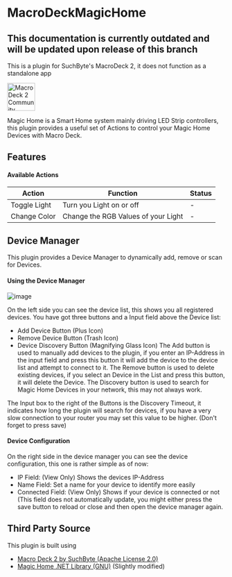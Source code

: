 # MacroDeckMagicHome

## This documentation is currently outdated and will be updated upon release of this branch

This is a plugin for SuchByte's MacroDeck 2, it does not function as a standalone app

<img alt="Macro Deck 2 Community Plugin" height="64px" align="center" href="https://macrodeck.org" src="https://macrodeck.org/images/macro_deck_2_community_plugin.png"/>

Magic Home is a Smart Home system mainly driving LED Strip controllers, this plugin provides a useful set of Actions to control your Magic Home Devices with Macro Deck.

## Features
#### Available Actions
| Action | Function | Status |
| --- | --- | --- |
| Toggle Light | Turn you Light on or off | - |
| Change Color | Change the RGB Values of your Light | - |

## Device Manager
This plugin provides a Device Manager to dynamically add, remove or scan for Devices.
#### Using the Device Manager
![image](https://user-images.githubusercontent.com/68594244/178349867-0f525405-8925-44f9-b604-67ee14d59613.png)

On the left side you can see the device list, this shows you all registered devices.
You have got three buttons and a Input field above the Device list:
 - Add Device Button (Plus Icon) 
 - Remove Device Button (Trash Icon)
 - Device Discovery Button (Magnifying Glass Icon)
The Add button is used to manually add devices to the plugin, if you enter an IP-Address in the input field and press this button it will add the device to the device list and attempt to connect to it.
The Remove button is used to delete existing devices, if you select an Device in the List and press this button, it will delete the Device.
The Discovery button is used to search for Magic Home Devices in your network, this may not always work.

The Input box to the right of the Buttons is the Discovery Timeout, it indicates how long the plugin will search for devices, if you have a very slow connection to your router you may set this value to be higher. (Don't forget to press save)

#### Device Configuration

On the right side in the device manager you can see the device configuration, this one is rather simple as of now:
 - IP Field: (View Only) Shows the devices IP-Address
 - Name Field: Set a name for your device to identify more easily
 - Connected Field: (View Only) Shows if your device is connected or not (This field does not automatically update, you might either press the save button to reload or close and then open the device manager again.


## Third Party Source
This plugin is built using

- [Macro Deck 2 by SuchByte (Apache License 2.0)](https://macrodeck.org)
- [Magic Home .NET Library (GNU)](https://github.com/nathanielxd/magic-home) (Slightly modified)
